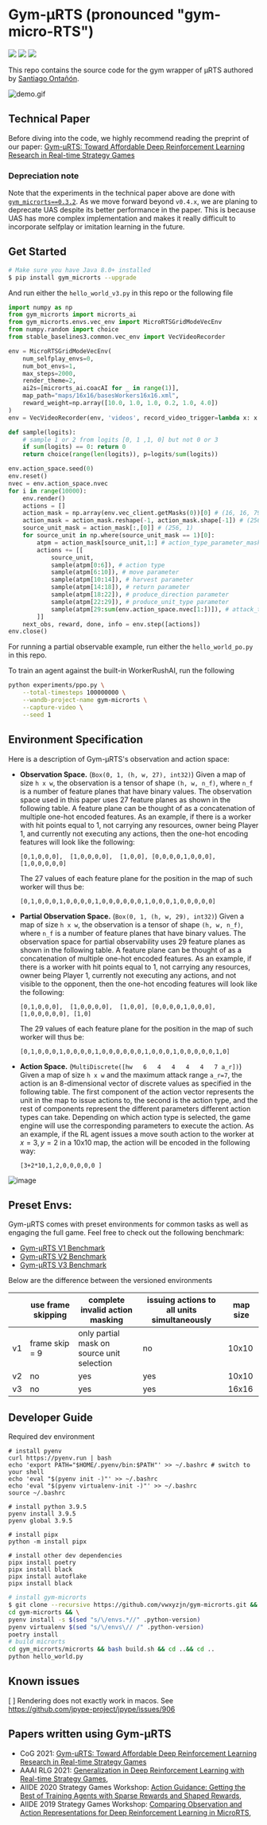 # Gym-μRTS (pronounced "gym-micro-RTS")

[<img src="https://img.shields.io/badge/discord-gym%20microrts-green?label=Discord&logo=discord&logoColor=ffffff&labelColor=7289DA&color=2c2f33">](https://discord.gg/DdJsrdry6F)
[<img src="https://github.com/vwxyzjn/gym-microrts/workflows/build/badge.svg">](
https://github.com/vwxyzjn/gym-microrts/actions)
[<img src="https://badge.fury.io/py/gym-microrts.svg">](
https://pypi.org/project/gym-microrts/)



This repo contains the source code for the gym wrapper of μRTS authored by [Santiago Ontañón](https://github.com/santiontanon/microrts). 



![demo.gif](static/fullgame.gif)

## Technical Paper

Before diving into the code, we highly recommend reading the preprint of our paper: [Gym-μRTS: Toward Affordable Deep Reinforcement Learning Research in Real-time Strategy Games](https://arxiv.org/abs/2105.13807)

### Depreciation note

Note that the experiments in the technical paper above are done with [`gym_microrts==0.3.2`](https://github.com/vwxyzjn/gym-microrts/tree/v0.3.2). As we move forward beyond `v0.4.x`, we are planing to deprecate UAS despite its better performance in the paper. This is because UAS has more complex implementation and makes it really difficult to incorporate selfplay or imitation learning in the future.

## Get Started

```bash
# Make sure you have Java 8.0+ installed
$ pip install gym_microrts --upgrade
```

And run either the `hello_world_v3.py` in this repo or the following file
```python
import numpy as np
from gym_microrts import microrts_ai
from gym_microrts.envs.vec_env import MicroRTSGridModeVecEnv
from numpy.random import choice
from stable_baselines3.common.vec_env import VecVideoRecorder

env = MicroRTSGridModeVecEnv(
    num_selfplay_envs=0,
    num_bot_envs=1,
    max_steps=2000,
    render_theme=2,
    ai2s=[microrts_ai.coacAI for _ in range(1)],
    map_path="maps/16x16/basesWorkers16x16.xml",
    reward_weight=np.array([10.0, 1.0, 1.0, 0.2, 1.0, 4.0])
)
env = VecVideoRecorder(env, 'videos', record_video_trigger=lambda x: x % 4000 == 0, video_length=2000)

def sample(logits):
    # sample 1 or 2 from logits [0, 1 ,1, 0] but not 0 or 3
    if sum(logits) == 0: return 0
    return choice(range(len(logits)), p=logits/sum(logits))

env.action_space.seed(0)
env.reset()
nvec = env.action_space.nvec
for i in range(10000):
    env.render()
    actions = []
    action_mask = np.array(env.vec_client.getMasks(0))[0] # (16, 16, 79)
    action_mask = action_mask.reshape(-1, action_mask.shape[-1]) # (256, 79)
    source_unit_mask = action_mask[:,[0]] # (256, 1)
    for source_unit in np.where(source_unit_mask == 1)[0]:
        atpm = action_mask[source_unit,1:] # action_type_parameter_mask (78,)
        actions += [[
            source_unit,
            sample(atpm[0:6]), # action type
            sample(atpm[6:10]), # move parameter
            sample(atpm[10:14]), # harvest parameter
            sample(atpm[14:18]), # return parameter
            sample(atpm[18:22]), # produce_direction parameter
            sample(atpm[22:29]), # produce_unit_type parameter
            sample(atpm[29:sum(env.action_space.nvec[1:])]), # attack_target parameter
        ]]
    next_obs, reward, done, info = env.step([actions])
env.close()
```


For running a partial observable example, run either the `hello_world_po.py` in this repo.

To train an agent against the built-in WorkerRushAI, run the following

```bash
python experiments/ppo.py \
    --total-timesteps 100000000 \
    --wandb-project-name gym-microrts \
    --capture-video \
    --seed 1
```


## Environment Specification

Here is a description of Gym-μRTS's observation and action space:

* **Observation Space.** (`Box(0, 1, (h, w, 27), int32)`) Given a map of size `h x w`, the observation is a tensor of shape `(h, w, n_f)`, where `n_f` is a number of feature planes that have binary values. The observation space used in this paper uses 27 feature planes as shown in the following table. A feature plane can be thought of as a concatenation of multiple one-hot encoded features. As an example, if there is a worker with hit points equal to 1, not carrying any resources, owner being Player 1, and currently not executing any actions, then the one-hot encoding features will look like the following:

   `[0,1,0,0,0],  [1,0,0,0,0],  [1,0,0], [0,0,0,0,1,0,0,0],  [1,0,0,0,0,0]`
   

    The 27 values of each feature plane for the position in the map of such worker will thus be:
    
    `[0,1,0,0,0,1,0,0,0,0,1,0,0,0,0,0,0,1,0,0,0,1,0,0,0,0,0]`

* **Partial Observation Space.** (`Box(0, 1, (h, w, 29), int32)`) Given a map of size `h x w`, the observation is a tensor of shape `(h, w, n_f)`, where `n_f` is a number of feature planes that have binary values. The observation space for partial observability uses 29 feature planes as shown in the following table. A feature plane can be thought of as a concatenation of multiple one-hot encoded features. As an example, if there is a worker with hit points equal to 1, not carrying any resources, owner being Player 1,  currently not executing any actions, and not visible to the opponent, then the one-hot encoding features will look like the following:

   `[0,1,0,0,0],  [1,0,0,0,0],  [1,0,0], [0,0,0,0,1,0,0,0],  [1,0,0,0,0,0], [1,0]`
   

    The 29 values of each feature plane for the position in the map of such worker will thus be:
    
    `[0,1,0,0,0,1,0,0,0,0,1,0,0,0,0,0,0,1,0,0,0,1,0,0,0,0,0,1,0]`

* **Action Space.** (`MultiDiscrete([hw   6   4   4   4   4   7 a_r])`) Given a map of size `h x w` and the maximum attack range `a_r=7`, the action is an 8-dimensional vector of discrete values as specified in the following table. The first component of the action vector represents the unit in the map to issue actions to, the second is the action type, and the rest of components represent the different parameters different action types can take. Depending on which action type is selected, the game engine will use the corresponding parameters to execute the action. As an example, if the RL agent issues a move south action to the worker at $x=3, y=2$ in a 10x10 map, the action will be encoded in the following way:
    
    `[3+2*10,1,2,0,0,0,0,0 ]`

![image](https://user-images.githubusercontent.com/5555347/120344517-a5bf7300-c2c7-11eb-81b6-172813ba8a0b.png)

## Preset Envs:

Gym-μRTS comes with preset environments for common tasks as well as engaging the full game. Feel free to check out the following benchmark:

* [Gym-μRTS V1 Benchmark](https://wandb.ai/vwxyzjn/action-guidance/reports/Gym-microrts-V1-Benchmark--VmlldzozMDQ4MTU)
* [Gym-μRTS V2 Benchmark](https://wandb.ai/vwxyzjn/gym-microrts/reports/Gym-microrts-s-V2-Benchmark--VmlldzoyNTg5NTA)
* [Gym-μRTS V3 Benchmark](https://wandb.ai/vwxyzjn/rts-generalization/reports/Gym-microrts-V3-Environments--VmlldzoyNzQwNzM)


Below are the difference between the versioned environments

|    | use frame skipping | complete invalid action masking            | issuing actions to all units simultaneously | map size |
|----|--------------------|--------------------------------------------|---------------------------------------------|----------|
| v1 | frame skip = 9     | only partial mask on source unit selection | no                                          | 10x10    |
| v2 | no                 | yes                                        | yes                                         | 10x10    |
| v3 | no                 | yes                                        | yes                                         | 16x16    |


## Developer Guide

Required dev environment
```
# install pyenv
curl https://pyenv.run | bash
echo 'export PATH="$HOME/.pyenv/bin:$PATH"' >> ~/.bashrc # switch to your shell
echo 'eval "$(pyenv init -)"' >> ~/.bashrc
echo 'eval "$(pyenv virtualenv-init -)"' >> ~/.bashrc
source ~/.bashrc

# install python 3.9.5
pyenv install 3.9.5
pyenv global 3.9.5

# install pipx
python -m install pipx

# install other dev dependencies
pipx install poetry
pipx install black
pipx install autoflake
pipx install black
```


```bash
# install gym-microrts
$ git clone --recursive https://github.com/vwxyzjn/gym-microrts.git && \
cd gym-microrts && \
pyenv install -s $(sed "s/\/envs.*//" .python-version)
pyenv virtualenv $(sed "s/\/envs\// /" .python-version)
poetry install
# build microrts
cd gym_microrts/microrts && bash build.sh && cd ..&& cd ..
python hello_world.py
```

## Known issues

[ ] Rendering does not exactly work in macos. See https://github.com/jpype-project/jpype/issues/906


## Papers written using Gym-μRTS
* CoG 2021: [Gym-μRTS: Toward Affordable Deep Reinforcement Learning Research in Real-time Strategy Games](https://arxiv.org/abs/2105.13807)
* AAAI RLG 2021: [Generalization in Deep Reinforcement Learning with Real-time Strategy Games](http://aaai-rlg.mlanctot.info/papers/AAAI21-RLG_paper_33.pdf), 
* AIIDE 2020 Strategy Games Workshop: [Action Guidance: Getting the Best of Training Agents with Sparse Rewards and Shaped Rewards](https://arxiv.org/abs/2010.03956), 
* AIIDE 2019 Strategy Games Workshop: [Comparing Observation and Action Representations for Deep Reinforcement Learning in MicroRTS](https://arxiv.org/abs/1910.12134), 


